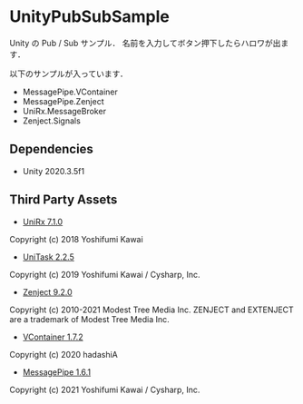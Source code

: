 # UnityPubSubSample

Unity の Pub / Sub サンプル．
名前を入力してボタン押下したらハロワが出ます．

以下のサンプルが入っています．

- MessagePipe.VContainer
- MessagePipe.Zenject
- UniRx.MessageBroker
- Zenject.Signals

## Dependencies

* Unity 2020.3.5f1

## Third Party Assets

* [UniRx 7.1.0](https://github.com/neuecc/UniRx)

Copyright (c) 2018 Yoshifumi Kawai

* [UniTask 2.2.5](https://github.com/Cysharp/UniTask)

Copyright (c) 2019 Yoshifumi Kawai / Cysharp, Inc.

* [Zenject 9.2.0](https://github.com/modesttree/Zenject)

Copyright (c) 2010-2021 Modest Tree Media Inc. ZENJECT and EXTENJECT are a trademark of Modest Tree Media Inc.

* [VContainer 1.7.2](https://github.com/hadashiA/VContainer)

Copyright (c) 2020 hadashiA

* [MessagePipe 1.6.1](https://github.com/Cysharp/MessagePipe)

Copyright (c) 2021 Yoshifumi Kawai / Cysharp, Inc.
